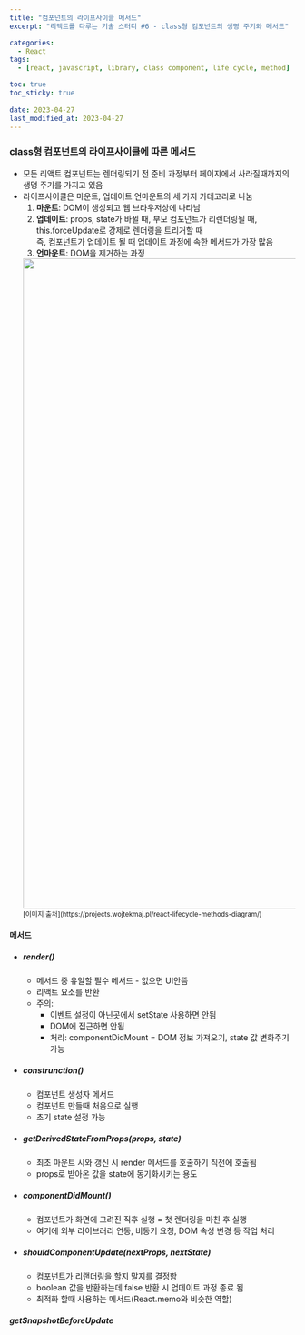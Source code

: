 ```yaml
---
title: "컴포넌트의 라이프사이클 메서드"
excerpt: "리액트를 다루는 기술 스터디 #6 - class형 컴포넌트의 생명 주기와 메서드"

categories:
  - React
tags:
  - [react, javascript, library, class component, life cycle, method]

toc: true
toc_sticky: true
 
date: 2023-04-27
last_modified_at: 2023-04-27
---
```


### class형 컴포넌트의 라이프사이클에 따른 메서드
- 모든 리액트 컴포넌트는 렌더링되기 전 준비 과정부터 페이지에서 사라질때까지의 생명 주기를 가지고 있음
- 라이프사이클은 마운트, 업데이트 언마운트의 세 가지 카테고리로 나눔
  1. **마운트**: DOM이 생성되고 웹 브라우저상에 나타남
  2. **업데이트**: props, state가 바뀔 때, 부모 컴포넌트가 리렌더링될 때, this.forceUpdate로 강제로 렌더링을 트리거할 때     
    즉, 컴포넌트가 업데이트 될 때
    업데이트 과정에 속한 메서드가 가장 많음
  3. **언마운트**: DOM을 제거하는 과정 
    <small style="text-align: center">
      <img width="1144" alt="image" src="https://user-images.githubusercontent.com/65106740/234823741-3726545f-bff5-450c-9c5d-a89dcc41804b.png" />
      [이미지 출처](https://projects.wojtekmaj.pl/react-lifecycle-methods-diagram/)
    </small>

#### 메서드
* ##### render()
  - 메서드 중 유일할 필수 메서드 - 없으면 UI안뜸
  - 리액트 요소를 반환
  - 주의:
    - 이벤트 설정이 아닌곳에서 setState 사용하면 안됨
    - DOM에 접근하면 안됨
    - 처리: componentDidMount = DOM 정보 가져오기, state 값 변화주기 가능

* ##### construnction()
  - 컴포넌트 생성자 메서드
  - 컴포넌트 만들때 처음으로 실행
  - 초기 state 설정 가능

* ##### getDerivedStateFromProps(props, state)
  - 최초 마운트 시와 갱신 시 render 메서드를 호출하기 직전에 호출됨
  - props로 받아온 값을 state에 동기화시키는 용도

* ##### componentDidMount()
  - 컴포넌트가 화면에 그려진 직후 실행 = 첫 렌더링을 마친 후 실행
  - 여기에 외부 라이브러리 연동, 비동기 요청, DOM 속성 변경 등 작업 처리

* ##### shouldComponentUpdate(nextProps, nextState)
  - 컴포넌트가 리랜더링을 할지 말지를 결정함
  - boolean 값을 반환하는데 false 반환 시 업데이트 과정 종료 됨
  - 최적화 할때 사용하는 메서드(React.memo와 비슷한 역할)

##### getSnapshotBeforeUpdate
